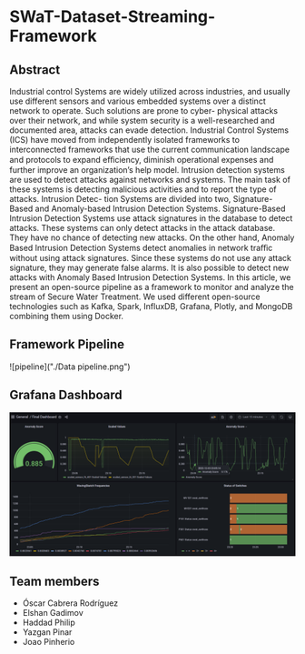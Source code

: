 # SWaT-Dataset-Streaming-Framework

## Abstract

Industrial control Systems are widely utilized across industries, and usually use different sensors and
various embedded systems over a distinct network to operate. Such solutions are prone to cyber-
physical attacks over their network, and while system security is a well-researched and documented
area, attacks can evade detection. Industrial Control Systems (ICS) have moved from independently
isolated frameworks to interconnected frameworks that use the current communication landscape and
protocols to expand eﬀiciency, diminish operational expenses and further improve an organization’s
help model.
Intrusion detection systems are used to detect attacks against networks and systems. The main task
of these systems is detecting malicious activities and to report the type of attacks. Intrusion Detec-
tion Systems are divided into two, Signature-Based and Anomaly-based Intrusion Detection Systems.
Signature-Based Intrusion Detection Systems use attack signatures in the database to detect attacks.
These systems can only detect attacks in the attack database. They have no chance of detecting new
attacks. On the other hand, Anomaly Based Intrusion Detection Systems detect anomalies in network
traﬀic without using attack signatures. Since these systems do not use any attack signature, they
may generate false alarms. It is also possible to detect new attacks with Anomaly Based Intrusion
Detection Systems.
In this article, we present an open-source pipeline as a framework to monitor and analyze the stream of
Secure Water Treatment. We used different open-source technologies such as Kafka, Spark, InfluxDB,
Grafana, Plotly, and MongoDB combining them using Docker.

## Framework Pipeline

![pipeline]("./Data pipeline.png")

## Grafana Dashboard

![Grafana](./dashboards/final_dashboard.png)

## Team members

- Óscar Cabrera Rodríguez
- Elshan Gadimov
- Haddad Philip
- Yazgan Pinar
- Joao Pinherio

